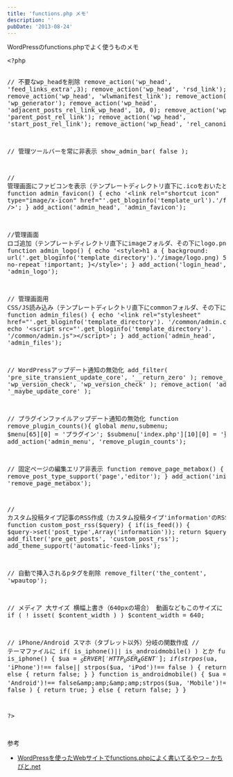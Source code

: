 ```yaml
---
title: 'functions.php メモ'
description: ''
pubDate: '2013-08-24'
---
```


<p>WordPressのfunctions.phpでよく使うものメモ</p>
<pre class="brush: php; title: ; notranslate" title="">&lt;?php

// 不要なwp_headを削除
remove_action('wp_head', 'feed_links_extra',3);
remove_action('wp_head', 'rsd_link');
remove_action('wp_head', 'wlwmanifest_link');
remove_action('wp_head', 'wp_generator');
remove_action('wp_head', 'adjacent_posts_rel_link_wp_head', 10, 0);
remove_action('wp_head', 'parent_post_rel_link');
remove_action('wp_head', 'start_post_rel_link');
remove_action('wp_head', 'rel_canonical');

// 管理ツールバーを常に非表示
show_admin_bar( false );

// 管理画面にファビコンを表示（テンプレートディレクトリ直下に.icoをおいたとき）
function admin_favicon() {
echo '&lt;link rel="shortcut icon" type="image/x-icon" href="'.get_bloginfo('template_url').'/favicon.ico" /&gt;';
}
add_action('admin_head', 'admin_favicon');

//管理画面 ロゴ追加（テンプレートディレクトリ直下にimageフォルダ、その下にlogo.pngをおいたとき）
function admin_logo() {
echo '&lt;style&gt;h1 a { background: url('.get_bloginfo('template_directory').'/image/logo.png) 50% 15% no-repeat !important; }&lt;/style&gt;';
}
add_action('login_head', 'admin_logo');

// 管理画面用 CSS/JS読み込み（テンプレートディレクトリ直下にcommonフォルダ、その下にadmin.css/.jsをおいたとき）
function admin_files() {
echo '&lt;link rel="stylesheet" href="'.get_bloginfo('template_directory'). '/common/admin.css"&gt;';
echo '&lt;script src="'.get_bloginfo('template_directory'). '/common/admin.js"&gt;&lt;/script&gt;';
}
add_action('admin_head', 'admin_files');

// WordPressアップデート通知の無効化
add_filter( 'pre_site_transient_update_core', '\_\_return_zero' );
remove_action( 'wp_version_check', 'wp_version_check' );
remove_action( 'admin_init', '\_maybe_update_core' );

// プラグインファイルアップデート通知の無効化
function remove_plugin_counts(){
global $menu,$submenu;
$menu[65][0] = 'プラグイン';
$submenu['index.php'][10][0] = '更新';
}
add_action('admin_menu', 'remove_plugin_counts');

// 固定ページの編集エリア非表示
function remove_page_metabox() {
remove_post_type_support('page','editor');
}
add_action('init', 'remove_page_metabox');

// カスタム投稿タイプ記事のRSS作成（カスタム投稿タイプ'information'のRSS作成の場合）
function custom_post_rss($query) {
if(is_feed()) {
$query-&gt;set('post_type',Array('information'));
return $query;
}
}
add_filter('pre_get_posts', 'custom_post_rss');
add_theme_support('automatic-feed-links');

// 自動で挿入されるpタグを削除
remove_filter('the_content', 'wpautop');

// メディア 大サイズ 横幅上書き（640pxの場合） 動画などもこのサイズに
if ( ! isset( $content_width ) )
$content_width = 640;

// iPhone/Android スマホ（タブレット以外）分岐の関数作成
// テーマファイルに if( is_iphone()|| is_androidmobile() ) とか
function is_iphone() {
$ua = $_SERVER['HTTP_USER_AGENT']; if( strpos($ua, 'iPhone')!== false|| strpos($ua, 'iPod')!== false ) { return true; } else { return false; }
}
function is_androidmobile() {
	$ua = $_SERVER['HTTP_USER_AGENT'];
	if( strpos($ua, 'Android')!== false&amp;amp;amp;&amp;amp;amp;strpos($ua, 'Mobile')!== false ) { return true; } else { return false; }
}

?&gt;

</pre>
<p>参考</p>
<ul>
<li><a href="http://kachibito.net/wordpress/add-my-functions.html">WordPressを使ったWebサイトでfunctions.phpによく書いてるやつ – かちびと.net</a></li>
</ul>
